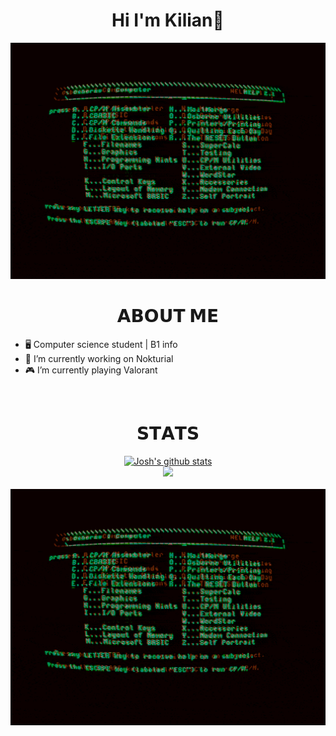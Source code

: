 <h1 align="center">  Hi I'm Kilian👋 </h1>

<div align="center">
  <img width="720" height="auto" src=img/EHil.gif>
</div>

<h1 align="center">𝗔𝗕𝗢𝗨𝗧 𝗠𝗘</h1>

<ul>
<li>  🖥️ Computer science student | B1 info </li>
<li>  🔭 I’m currently working on Nokturial </li>
<li>  🎮 I’m currently playing Valorant </li>

</ul>

<br>

<h1 align="center">𝗦𝗧𝗔𝗧𝗦</h1>
<div align="center">
  <a href="https://github.com/anuraghazra/github-readme-stats"><img width="540" height="auto" src="https://github-readme-stats.vercel.app/api?username=j0shbl0ck&show_icons=true&include_all_commits=true&theme=github_dark&hide_border=true" alt="Josh's github stats" class="left" /></a> 
</div>
<div align="center">
  <a href="https://github.com/anuraghazra/github-readme-stats"><img width="540" height="auto" src="https://github-readme-stats.vercel.app/api/top-langs/?username=j0shbl0ck&layout=compact&theme=github_dark&hide_border=true" class="center" /></a>
</div>

<br>

<div align="center">
  <img width="720" height="auto" src=img/EHil.gif>
</div>
